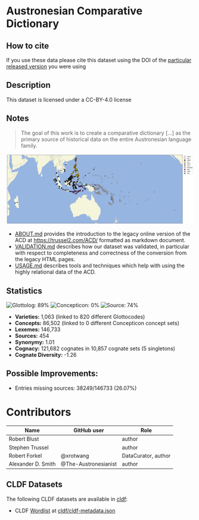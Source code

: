 # Austronesian Comparative Dictionary

## How to cite

If you use these data please cite
this dataset using the DOI of the [particular released version](../../releases/) you were using

## Description


This dataset is licensed under a CC-BY-4.0 license

## Notes


> The goal of this work is to create a comparative dictionary […] as the primary source of historical data on the entire Austronesian language family.

![](etc/map.png)

- [ABOUT.md](ABOUT.md) provides the introduction to the legacy online version of the ACD at 
  https://trussel2.com/ACD/ formatted as markdown document.
- [VALIDATION.md](VALIDATION.md) describes how our dataset was validated, in particular with respect
  to completeness and correctness of the conversion from the legacy HTML pages.
- [USAGE.md](USAGE.md) describes tools and techniques which help with using the highly relational
  data of the ACD.



## Statistics


![Glottolog: 89%](https://img.shields.io/badge/Glottolog-89%25-yellowgreen.svg "Glottolog: 89%")
![Concepticon: 0%](https://img.shields.io/badge/Concepticon-0%25-red.svg "Concepticon: 0%")
![Source: 74%](https://img.shields.io/badge/Source-74%25-yellow.svg "Source: 74%")

- **Varieties:** 1,063 (linked to 820 different Glottocodes)
- **Concepts:** 86,502 (linked to 0 different Concepticon concept sets)
- **Lexemes:** 146,733
- **Sources:** 454
- **Synonymy:** 1.01
- **Cognacy:** 121,682 cognates in 10,857 cognate sets (5 singletons)
- **Cognate Diversity:** -1.26

## Possible Improvements:



- Entries missing sources: 38249/146733 (26.07%)

# Contributors

Name | GitHub user | Role
--- | --- | ---
Robert Blust |  | author
Stephen Trussel | | author
Robert Forkel | @xrotwang | DataCurator, author
Alexander D. Smith | @The-Austronesianist | author




## CLDF Datasets

The following CLDF datasets are available in [cldf](cldf):

- CLDF [Wordlist](https://github.com/cldf/cldf/tree/master/modules/Wordlist) at [cldf/cldf-metadata.json](cldf/cldf-metadata.json)